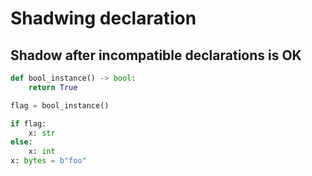 # Shadwing declaration

## Shadow after incompatible declarations is OK

```py
def bool_instance() -> bool:
    return True

flag = bool_instance()

if flag:
    x: str
else:
    x: int
x: bytes = b"foo"
```
